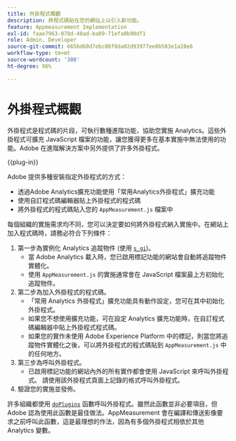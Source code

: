 ```yaml
---
title: 外掛程式概觀
description: 將程式碼貼在您的網站上以引入新功能。
feature: Appmeasurement Implementation
exl-id: faae7963-078d-40ad-ba09-71efa0b90df1
role: Admin, Developer
source-git-commit: 665bd68d7ebc08f0da02d93977ee0b583e1a28e6
workflow-type: tm+mt
source-wordcount: '308'
ht-degree: 96%

---
```


# 外掛程式概觀

外掛程式是程式碼的片段，可執行數種進階功能，協助您實施 Analytics。這些外掛程式可擴充 JavaScript 檔案的功能，讓您獲得更多在基本實施中無法使用的功能。Adobe 在進階解決方案中另外提供了許多外掛程式。

{{plug-in}}

Adobe 提供多種安裝指定外掛程式的方式：

* 透過Adobe Analytics擴充功能使用「常用Analytics外掛程式」擴充功能
* 使用自訂程式碼編輯器貼上外掛程式的程式碼
* 將外掛程式的程式碼貼入您的 `AppMeasurement.js` 檔案中

每個組織的實施需求均不同，您可以決定要如何將外掛程式納入實施中。在網站上加入程式碼時，請務必符合下列條件：

1. 第一步為實例化 Analytics 追蹤物件 (使用 [`s_gi`](../functions/s-gi.md))。
   * 當 Adobe Analytics 載入時，您已啟用標記功能的網站會自動將追蹤物件實體化。
   * 使用 `AppMeasurement.js` 的實施通常會在 JavaScript 檔案最上方初始化追蹤物件。
2. 第二步為加入外掛程式的程式碼。
   * 「常用 Analytics 外掛程式」擴充功能具有動作設定，您可在其中初始化外掛程式。
   * 如果您不想使用擴充功能，可在設定 Analytics 擴充功能時，在自訂程式碼編輯器中貼上外掛程式程式碼。
   * 如果您的實作未使用 Adobe Experience Platform 中的標記，則當您將追蹤物件實體化之後，可以將外掛程式的程式碼貼到 `AppMeasurement.js` 中的任何地方。
3. 第三步為呼叫外掛程式。
   * 已啟用標記功能的網站內外的所有實作都會使用 JavaScript 來呼叫外掛程式。 請使用該外掛程式頁面上記錄的格式呼叫外掛程式。
4. 驗證您的實施並發佈。

許多組織都使用 [`doPlugins`](../functions/doplugins.md) 函數呼叫外掛程式。雖然此函數並非必要項目，但 Adobe 認為使用此函數是最佳做法。AppMeasurement 會在編譯和傳送影像要求之前呼叫此函數，這是最理想的作法，因為有多個外掛程式相依於其他 Analytics 變數。
